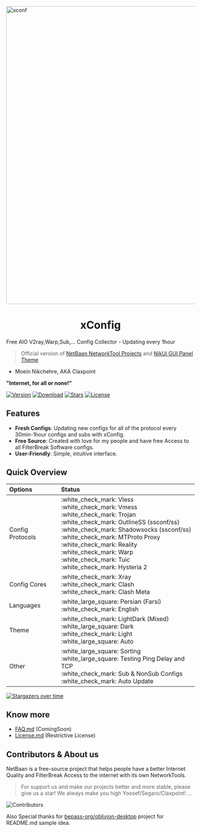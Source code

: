 <img width="794" alt="xconf" src="https://github.com/claxpoint/xconfig/assets/108075466/2569b9ff-ce64-4656-b027-530cc2d2f90d">

<div align="center">
    <h1>xConfig</h1>
</div>

Free AIO V2ray,Warp,Sub,... Config Collector - Updating every 1hour

> Official version of [NetBaan NetworkTool Projects](https://github.com/netbaan) and [NikUi GUI Panel Theme](https://github.com/claxpoint/nikui)
- Moein Nikchehre, AKA Claxpoint

<b>"Internet, for all or none!"</b>

[![Version](https://img.shields.io/github/v/release/claxpoint/xconfig?label=Version&color=blue)](https://github.com/claxpoint/xconfig/releases/latest)
[![Download](https://img.shields.io/github/downloads/claxpoint/xconfig/total?label=Downloads)](https://github.com/claxpoint/xconfig/releases/latest)
[![Stars](https://img.shields.io/github/stars/claxpoint/xconfig?style=flat&label=Stars&color=tomato
)](https://github.com/claxpoint/xconfig)
[![License](https://img.shields.io/badge/License-Restrictive-f84e29.svg?color=white)](LICENSE.md)

## Features

- **Fresh Configs**: Updating new configs for all of the protocol every 30min-1hour configs and subs with xConfig.
- **Free Source**: Created with love for my people and have free Access to all FilterBreak Software configs.
- **User-Friendly**: Simple, intuitive interface.


## Quick Overview

<div align=left>
<table>
    <thead align=left>
        <tr>
            <th>Options</th>
            <th>Status</th>
        </tr>
    </thead>
    <tbody align=left>
        <tr>
            <td>Config Protocols</td>
            <td>
                :white_check_mark:  Vless <br>
                :white_check_mark:  Vmess<br>
                :white_check_mark:  Trojan <br>
                :white_check_mark:  OutlineSS (ssconf/ss)<br>
                :white_check_mark:  Shadowsocks (ssconf/ss)<br>
                :white_check_mark:  MTProto Proxy<br>
                :white_check_mark:  Reality<br>
                :white_check_mark:  Warp<br>
                :white_check_mark:  Tuic<br>
                :white_check_mark:  Hysteria 2<br>
            </td>
        </tr>
        <tr>
            <td>Config Cores</td>
            <td>
                :white_check_mark: Xray <br>
                :white_check_mark: Clash <br>
                :white_check_mark: Clash Meta
            </td>
        </tr>
        <tr>
            <td>Languages</td>
            <td>
                :white_large_square:  Persian (Farsi) <br>
                :white_check_mark:  English <br>
            </td>
        </tr>
        <tr>
            <td>Theme</td>
            <td>
                :white_check_mark: LightDark (Mixed)<br>
                :white_large_square: Dark<br>
                :white_check_mark: Light<br>
                :white_large_square: Auto
            </td>
        </tr>
        <tr>
            <td>Other</td>
            <td>
                :white_large_square: Sorting<br>
                :white_large_square: Testing Ping Delay and TCP<br>
                :white_check_mark: Sub & NonSub Configs<br>
                :white_check_mark: Auto Update<br>
            </td>
        </tr>
    </tbody>
    </table>
</div>


[![Stargazers over time](https://starchart.cc/claxpoint/xconfig.svg?variant=adaptive)](https://starchart.cc/claxpoint/xconfig)

## Know more

* [FAQ.md](FAQ.md) (ComingSoon)
* [License.md](LICENSE.md) (Restrictive License)

## Contributors & About us

NetBaan is a free-source project that helps people have a better Internet Quality and FilterBreak Access to the internet with its own NetworkTools.

> For support us and make our projects better and more stable, please give us a star!
> We always make you high Yoosef/Segaro/Claxpoint! ...

<img src="https://contrib.rocks/image?repo=claxpoint/xConfig" align="center" alt="Contributors" />

Also Special thanks for [bepass-org/oblivion-desktop](https://github.com/bepass-org/oblivion-desktop) project for README.md sample idea.
